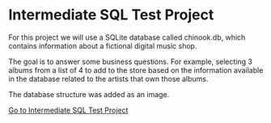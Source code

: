 # Intermediate SQL Test Project

For this project we will use a SQLite database called chinook.db, which contains information about a fictional digital music shop.

The goal is to answer some business questions. For example, selecting 3 albums from a list of 4 to add to the store based on the information available in the database related to the artists that own those albums.

The database structure was added as an image.

[Go to Intermediate SQL Test Project]()
